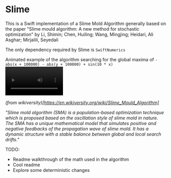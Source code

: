 # Slime

This is a Swift implementation of a Slime Mold Algorithm generally based on the paper "Slime mould algorithm: A new method for stochastic optimization" by  Li, Shimin; Chen, Huiling; Wang, Mingjing; Heidari, Ali Asghar; Mirjalili, Seyedali

The only dependency required by Slime is `SwiftNumerics`

Animated example of the algorithm searching for the global maxima of `-abs(x + 100000) - abs(y + 100000) + sin(10 * x)`
<video src='https://user-images.githubusercontent.com/17223924/168451391-75d5eafc-65f3-4672-b783-add31ff595db.mov' width=180/>


*(from wikiversity)[https://en.wikiversity.org/wiki/Slime_Mould_Algorithm]*

*"Slime mold algorithm (SMA) is a population-based optimization technique which is proposed based on the oscillation style of slime mold in nature. The SMA has a unique mathematical model that simulates positive and negative feedbacks of the propagation wave of slime mold. It has a dynamic structure with a stable balance between global and local search drifts."*

TODO:
- Readme walkthrough of the math used in the algorithm
- Cool readme
- Explore some deterministic changes
